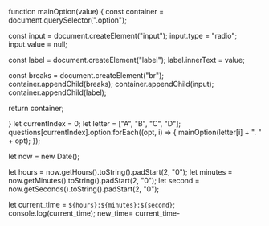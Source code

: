 

function mainOption(value) {
  const container = document.querySelector(".option");

  const input = document.createElement("input");
  input.type = "radio";
  input.value = null;

  const label = document.createElement("label");
  label.innerText = value;

  const breaks = document.createElement("br");
  container.appendChild(breaks);
  container.appendChild(input);
  container.appendChild(label);

  return container;
  
}
let currentIndex = 0;
let letter = ["A", "B", "C", "D"];
questions[currentIndex].option.forEach((opt, i) => {
  mainOption(letter[i] + ".  " + opt);
});



let now = new Date();

  let hours = now.getHours().toString().padStart(2, "0");
  let minutes = now.getMinutes().toString().padStart(2, "0");
  let second = now.getSeconds().toString().padStart(2, "0");

  let current_time = `${hours}:${minutes}:${second}`;
  console.log(current_time);
  new_time= current_time- 